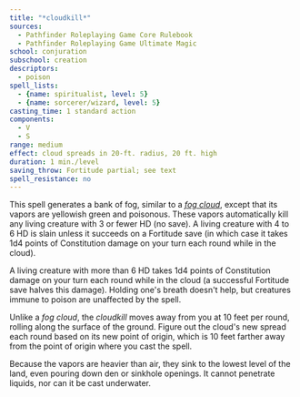 ```yaml
---
title: "*cloudkill*"
sources:
  - Pathfinder Roleplaying Game Core Rulebook
  - Pathfinder Roleplaying Game Ultimate Magic
school: conjuration
subschool: creation
descriptors:
  - poison
spell_lists:
  - {name: spiritualist, level: 5}
  - {name: sorcerer/wizard, level: 5}
casting_time: 1 standard action
components:
  - V
  - S
range: medium
effect: cloud spreads in 20-ft. radius, 20 ft. high
duration: 1 min./level
saving_throw: Fortitude partial; see text
spell_resistance: no
---
```


This spell generates a bank of fog, similar to a [*fog cloud*](/spells/fog-cloud/), except that its vapors are yellowish green and poisonous. These vapors automatically kill any living creature with 3 or fewer HD (no save). A living creature with 4 to 6 HD is slain unless it succeeds on a Fortitude save (in which case it takes 1d4 points of Constitution damage on your turn each round while in the cloud).

A living creature with more than 6 HD takes 1d4 points of Constitution damage on your turn each round while in the cloud (a successful Fortitude save halves this damage). Holding one's breath doesn't help, but creatures immune to poison are unaffected by the spell.

Unlike a *fog cloud*, the *cloudkill* moves away from you at 10 feet per round, rolling along the surface of the ground. Figure out the cloud's new spread each round based on its new point of origin, which is 10 feet farther away from the point of origin where you cast the spell.

Because the vapors are heavier than air, they sink to the lowest level of the land, even pouring down den or sinkhole openings. It cannot penetrate liquids, nor can it be cast underwater.

